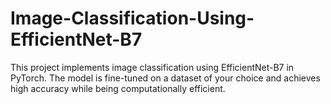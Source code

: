 # Image-Classification-Using-EfficientNet-B7
This project implements image classification using EfficientNet-B7 in PyTorch. The model is fine-tuned on a dataset of your choice and achieves high accuracy while being computationally efficient.
